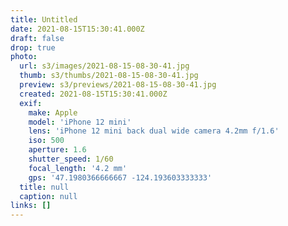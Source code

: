 ```yaml
---
title: Untitled
date: 2021-08-15T15:30:41.000Z
draft: false
drop: true
photo:
  url: s3/images/2021-08-15-08-30-41.jpg
  thumb: s3/thumbs/2021-08-15-08-30-41.jpg
  preview: s3/previews/2021-08-15-08-30-41.jpg
  created: 2021-08-15T15:30:41.000Z
  exif:
    make: Apple
    model: 'iPhone 12 mini'
    lens: 'iPhone 12 mini back dual wide camera 4.2mm f/1.6'
    iso: 500
    aperture: 1.6
    shutter_speed: 1/60
    focal_length: '4.2 mm'
    gps: '47.1980366666667 -124.193603333333'
  title: null
  caption: null
links: []
---
```

